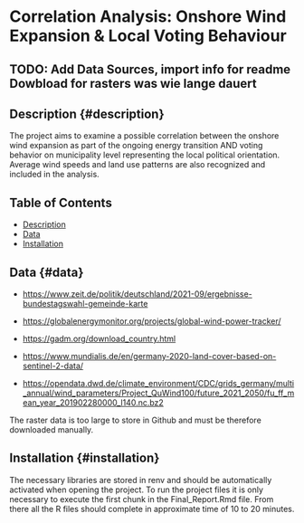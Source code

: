 # Correlation Analysis: Onshore Wind Expansion & Local Voting Behaviour

## TODO: Add Data Sources, import info for readme Dowbload for rasters was wie lange dauert

## Description {#description}

The project aims to examine a possible correlation between the onshore wind expansion as part of the ongoing energy transition AND voting behavior on municipality level representing the local political orientation. Average wind speeds and land use patterns are also recognized and included in the analysis.

## Table of Contents

-   [Description](#description)
-   [Data](#data)
-   [Installation](#installation)

## Data {#data}

-   <https://www.zeit.de/politik/deutschland/2021-09/ergebnisse-bundestagswahl-gemeinde-karte>

-   <https://globalenergymonitor.org/projects/global-wind-power-tracker/>

-   <https://gadm.org/download_country.html>

-   <https://www.mundialis.de/en/germany-2020-land-cover-based-on-sentinel-2-data/>

-   <https://opendata.dwd.de/climate_environment/CDC/grids_germany/multi_annual/wind_parameters/Project_QuWind100/future_2021_2050/fu_ff_mean_year_201902280000_l140.nc.bz2>

The raster data is too large to store in Github and must be therefore downloaded manually.

## Installation {#installation}

The necessary libraries are stored in renv and should be automatically activated when opening the project. 
To run the project files it is only necessary to execute the first chunk in the Final_Report.Rmd file. From there all the R files should complete in approximate time of 10 to 20 minutes. 

